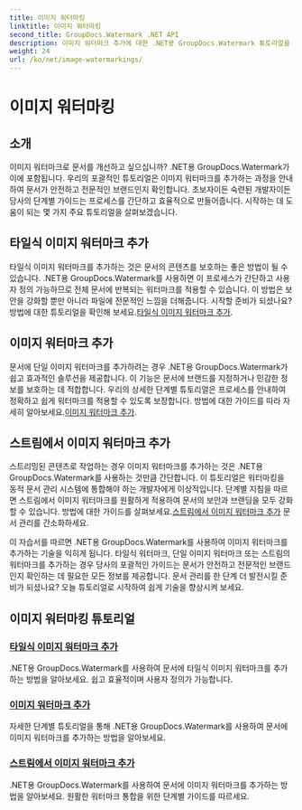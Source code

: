 ```yaml
---
title: 이미지 워터마킹
linktitle: 이미지 워터마킹
second_title: GroupDocs.Watermark .NET API
description: 이미지 워터마크 추가에 대한 .NET용 GroupDocs.Watermark 튜토리얼을 살펴보세요. 문서의 보안과 브랜딩을 강화하는 단계별 방법을 알아보세요.
weight: 24
url: /ko/net/image-watermarkings/
---
```


# 이미지 워터마킹

## 소개

이미지 워터마크로 문서를 개선하고 싶으십니까? .NET용 GroupDocs.Watermark가 이에 포함됩니다. 우리의 포괄적인 튜토리얼은 이미지 워터마크를 추가하는 과정을 안내하여 문서가 안전하고 전문적인 브랜드인지 확인합니다. 초보자이든 숙련된 개발자이든 당사의 단계별 가이드는 프로세스를 간단하고 효율적으로 만들어줍니다. 시작하는 데 도움이 되는 몇 가지 주요 튜토리얼을 살펴보겠습니다.

## 타일식 이미지 워터마크 추가
타일식 이미지 워터마크를 추가하는 것은 문서의 콘텐츠를 보호하는 좋은 방법이 될 수 있습니다. .NET용 GroupDocs.Watermark를 사용하면 이 프로세스가 간단하고 사용자 정의 가능하므로 전체 문서에 반복되는 워터마크를 적용할 수 있습니다. 이 방법은 보안을 강화할 뿐만 아니라 파일에 전문적인 느낌을 더해줍니다. 시작할 준비가 되셨나요? 방법에 대한 튜토리얼을 확인해 보세요.[타일식 이미지 워터마크 추가](./add-tiled-image-watermark/).

## 이미지 워터마크 추가
 문서에 단일 이미지 워터마크를 추가하려는 경우 .NET용 GroupDocs.Watermark가 쉽고 효과적인 솔루션을 제공합니다. 이 기능은 문서에 브랜드를 지정하거나 민감한 정보를 보호하는 데 적합합니다. 우리의 상세한 단계별 튜토리얼은 프로세스를 안내하여 정확하고 쉽게 워터마크를 적용할 수 있도록 보장합니다. 방법에 대한 가이드를 따라 자세히 알아보세요.[이미지 워터마크 추가](./add-image-watermark/).

## 스트림에서 이미지 워터마크 추가
스트리밍된 콘텐츠로 작업하는 경우 이미지 워터마크를 추가하는 것은 .NET용 GroupDocs.Watermark를 사용하는 것만큼 간단합니다. 이 튜토리얼은 워터마킹을 동적 문서 관리 시스템에 통합해야 하는 개발자에게 이상적입니다. 단계별 지침을 따르면 스트림에서 이미지 워터마크를 원활하게 적용하여 문서의 보안과 브랜딩을 모두 강화할 수 있습니다. 방법에 대한 가이드를 살펴보세요.[스트림에서 이미지 워터마크 추가](./add-image-watermark-from-stream/) 문서 관리를 간소화하세요.

이 자습서를 따르면 .NET용 GroupDocs.Watermark를 사용하여 이미지 워터마크를 추가하는 기술을 익히게 됩니다. 타일식 워터마크, 단일 이미지 워터마크 또는 스트림의 워터마크를 추가하는 경우 당사의 포괄적인 가이드는 문서가 안전하고 전문적인 브랜드인지 확인하는 데 필요한 모든 정보를 제공합니다. 문서 관리를 한 단계 더 발전시킬 준비가 되셨나요? 오늘 튜토리얼로 시작하여 쉽게 기술을 향상시켜 보세요.

## 이미지 워터마킹 튜토리얼
### [타일식 이미지 워터마크 추가](./add-tiled-image-watermark/)
.NET용 GroupDocs.Watermark를 사용하여 문서에 타일식 이미지 워터마크를 추가하는 방법을 알아보세요. 쉽고 효율적이며 사용자 정의가 가능합니다.
### [이미지 워터마크 추가](./add-image-watermark/)
자세한 단계별 튜토리얼을 통해 .NET용 GroupDocs.Watermark를 사용하여 문서에 이미지 워터마크를 추가하는 방법을 알아보세요.
### [스트림에서 이미지 워터마크 추가](./add-image-watermark-from-stream/)
.NET용 GroupDocs.Watermark를 사용하여 문서에 이미지 워터마크를 추가하는 방법을 알아보세요. 원활한 워터마크 통합을 위한 단계별 가이드를 따르세요.